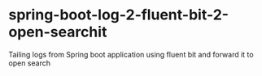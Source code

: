 # spring-boot-log-2-fluent-bit-2-open-searchit
Tailing logs from Spring boot application using fluent bit and forward it to open search
